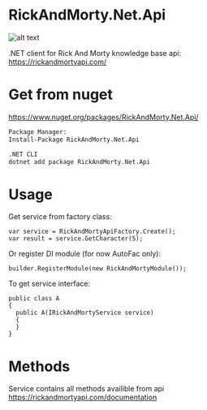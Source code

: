 # RickAndMorty.Net.Api

![alt text](https://travis-ci.org/Carlj28/RickAndMorty.Net.Api.svg?branch=master)

.NET client for Rick And Morty knowledge base api: https://rickandmortyapi.com/

# Get from nuget

https://www.nuget.org/packages/RickAndMorty.Net.Api/

```Bash
Package Manager:
Install-Package RickAndMorty.Net.Api

.NET CLI
dotnet add package RickAndMorty.Net.Api
```

# Usage

Get service from factory class:

```CSharp
var service = RickAndMortyApiFactory.Create();
var result = service.GetCharacter(5);
```

Or register DI module (for now AutoFac only):

```CSharp
builder.RegisterModule(new RickAndMortyModule());
```

To get service interface:

```CSharp
public class A
{
  public A(IRickAndMortyService service)
  { 
  }
}
```

# Methods

Service contains all methods availible from api https://rickandmortyapi.com/documentation

